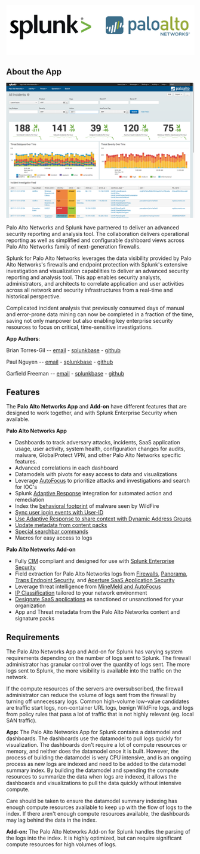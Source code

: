 <img src="assets/logos.png" class="no-shadow" />

About the App
-------------

![](/assets/incident-feed.png)

Palo Alto Networks and Splunk have partnered to deliver an advanced security reporting and analysis tool. The collaboration delivers operational reporting as well as simplified and configurable dashboard views across Palo Alto Networks family of next-generation firewalls.

Splunk for Palo Alto Networks leverages the data visibility provided by Palo Alto Networks's firewalls and endpoint protection with Splunk's extensive investigation and visualization capabilities to deliver an advanced security reporting and analysis tool. This app enables security analysts, administrators, and architects to correlate application and user activities across all network and security infrastructures from a real-time and historical perspective.

Complicated incident analysis that previously consumed days of manual and error-prone data mining can now be completed in a fraction of the time, saving not only manpower but also enabling key enterprise security resources to focus on critical, time-sensitive investigations.

**App Authors**:

Brian Torres-Gil -- [email](mailto:btorres-gil@paloaltonetworks.com) - [splunkbase](https://answers.splunk.com/users/183886/btorresgil.html) - [github](https://github.com/btorresgil)

Paul Nguyen -- [email](mailto:panguy@paloaltonetworks.com) - [splunkbase](https://answers.splunk.com/users/408229/panguy.html) - [github](https://github.com/paulmnguyen)

Garfield Freeman -- [email](mailto:gfreeman@paloaltonetworks.com) - [splunkbase](https://answers.splunk.com/users/137977/gfreeman.html) - [github](https://github.com/shinmog)

Features
--------

The **Palo Alto Networks App** and **Add-on** have different features that are designed to work together, and with Splunk Enterprise Security when available.

**Palo Alto Networks App**

-   Dashboards to track adversary attacks, incidents, SaaS application usage, user activity, system health, configuration changes for audits, malware, GlobalProtect VPN, and other Palo Alto Networks specific features.
-   Advanced correlations in each dashboard
-   Datamodels with pivots for easy access to data and visualizations
-   Leverage [AutoFocus](/autofocus-and-minemeld.md) to prioritize attacks and investigations and search for IOC's
-   Splunk [Adaptive Response](/adaptive-response.md) integration for automated action and remediation
-   Index the [behavioral footprint](/wildfire.md) of malware seen by WildFire
-   [Sync user login events with User-ID](/userid.md)
-   [Use Adaptive Response to share context with Dynamic Address Groups](/adaptive-response.md)
-   [Update metadata from content packs](/lookups.md#contentpack)
-   [Special searchbar commands](/commands.md)
-   Macros for easy access to logs

**Palo Alto Networks Add-on**

-   Fully [CIM](http://docs.splunk.com/Documentation/CIM/latest/User/Overview) compliant and designed for use with [Splunk Enterprise Security](http://www.splunk.com/en_us/products/premium-solutions/splunk-enterprise-security.html)
-   Field extraction for Palo Alto Networks logs from [Firewalls](https://www.paloaltonetworks.com/products/platforms/firewalls.html), [Panorama](https://www.paloaltonetworks.com/products/platforms/centralized-management/panorama/overview.html), [Traps Endpoint Security](https://www.paloaltonetworks.com/products/endpoint-security.html), and [Aperture SaaS Application Security](https://www.paloaltonetworks.com/products/secure-the-cloud/aperture)
-   Leverage threat intelligence from [MineMeld and AutoFocus](/autofocus-and-minemeld.md)
-   [IP Classification](/lookups.md) tailored to your network environment
-   [Designate SaaS applications](/lookups.md#saas) as sanctioned or unsanctioned for your organization
-   App and Threat metadata from the Palo Alto Networks content and signature packs

Requirements
------------

The Palo Alto Networks App and Add-on for Splunk has varying system requirements depending on the number of logs sent to Splunk. The firewall administrator has granular control over the quantity of logs sent. The more logs sent to Splunk, the more visibility is available into the traffic on the network.

If the compute resources of the servers are oversubscribed, the firewall administrator can reduce the volume of logs sent from the firewall by turning off unnecessary logs. Common high-volume low-value candidates are traffic start logs, non-container URL logs, benign WildFire logs, and logs from policy rules that pass a lot of traffic that is not highly relevant (eg. local SAN traffic).

**App:**
The Palo Alto Networks App for Splunk contains a datamodel and dashboards. The dashboards use the datamodel to pull logs quickly for visualization. The dashboards don't require a lot of compute resources or memory, and neither does the datamodel once it is built. However, the process of building the datamodel is very CPU intensive, and is an ongoing process as new logs are indexed and need to be added to the datamodel summary index. By building the datamodel and spending the compute resources to summarize the data when logs are indexed, it allows the dashboards and visualizations to pull the data quickly without intensive compute.

Care should be taken to ensure the datamodel summary indexing has enough compute resources available to keep up with the flow of logs to the index. If there aren't enough compute resources available, the dashboards may lag behind the data in the index.

**Add-on:**
The Palo Alto Networks Add-on for Splunk handles the parsing of the logs into the index. It is highly optimized, but can require significant compute resources for high volumes of logs.



